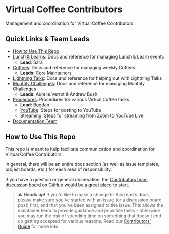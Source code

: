 # Virtual Coffee Contributors

Management and coordination for Virtual Coffee Contributors

## Quick Links & Team Leads

- [How to Use This Repo](#how-to-use-this-repo)
- [Lunch & Learns](./lunch-and-learns): Docs and reference for managing Lunch & Learn events
     - **Lead**: Sara   
- [Coffees](./coffees): Docs and reference for managing weekly Coffees
     - **Leads**: Core Maintainers
- [Lightning Talks](./lightning-talks): Docs and reference for helping out with Lightning Talks
- [Monthly Challenges](./monthly-challenges): Docs and reference for managing Monthly Challenges
     - **Leads**: Aurelie Verrot & Andrew Bush
- [Procedures](./procedures): Procedures for various Virtual Coffee tasks
     - **Lead**: Bogdan 
  - [YouTube](./procedures/youtube.md): Steps for posting to YouTube
  - [Streaming](./procedures/streaming.md): Steps for streaming from Zoom to YouTube Live
- [Documentation Team](https://github.com/Virtual-Coffee/VC-Contributors/blob/main/docs/roles-and-responsibilities/team-leads.md#documentation-team-lead)

## How to Use This Repo

This repo is meant to help facilitate communication and coordination for Virtual Coffee Contributors.

In general, there will be an entire docs section (as well as issue templates, project boards, etc.) for each area of responsibility.

If you have a question or general observation, the [Contributors team discussion board on GitHub](https://github.com/Virtual-Coffee/VC-Contributors/discussions) would be a great place to start.

> ⚠️ **Heads up!** If you'd like to make a change to this repo's docs, please make sure you've started with an issue (or a discussion board post) first, and that you've been assigned to the issue. This allows the maintainer team to provide guidance and prioritize tasks - otherwise you may run the risk of spending time on something that doesn't end up getting accepted for various reasons. Read our [Contributors' Guide](./CONTRIBUTING.md) for more info.
